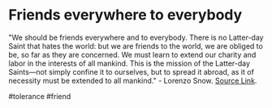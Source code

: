 # Friends everywhere to everybody
"We should be friends everywhere and to everybody. There is no Latter-day Saint that hates the world: but we are friends to the world, we are obliged to be, so far as they are concerned. We must learn to extend our charity and labor in the interests of all mankind. This is the mission of the Latter-day Saints—not simply confine it to ourselves, but to spread it abroad, as it of necessity must be extended to all mankind." - Lorenzo Snow. [Source Link](https://www.churchofjesuschrist.org/study/manual/teachings-of-presidents-of-the-church-lorenzo-snow/chapter-22-doing-good-to-others?id=p8&lang=eng#p8).

#tolerance
#friend